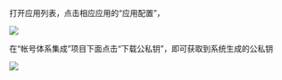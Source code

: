 打开应用列表，点击相应应用的“应用配置”，

![](https://avc.qcloud.com/wiki2.0/im/imgs/20151123112657_31405.png)

在“帐号体系集成”项目下面点击“下载公私钥”，即可获取到系统生成的公私钥

![](https://mc.qcloudimg.com/static/img/81bbdf30ed4d675da6e41fd9041886e9/download_key.png)